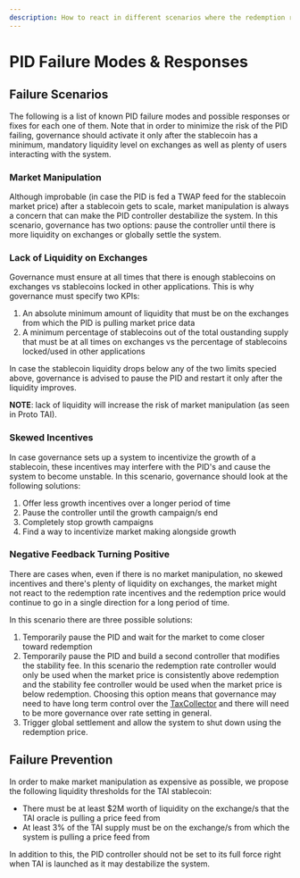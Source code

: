 ```yaml
---
description: How to react in different scenarios where the redemption rate is ineffective
---
```


# PID Failure Modes & Responses

## Failure Scenarios

The following is a list of known PID failure modes and possible responses or fixes for each one of them. Note that in order to minimize the risk of the PID failing, governance should activate it only after the stablecoin has a minimum, mandatory liquidity level on exchanges as well as plenty of users interacting with the system. 

### Market Manipulation

Although improbable \(in case the PID is fed a TWAP feed for the stablecoin market price\) after a stablecoin gets to scale, market manipulation is always a concern that can make the PID controller destabilize the system. In this scenario, governance has two options: pause the controller until there is more liquidity on exchanges or globally settle the system.

### Lack of Liquidity on Exchanges

Governance must ensure at all times that there is enough stablecoins on exchanges vs stablecoins locked in other applications. This is why governance must specify two KPIs:

1. An absolute minimum amount of liquidity that must be on the exchanges from which the PID is pulling market price data
2. A minimum percentage of stablecoins out of the total oustanding supply that must be at all times on exchanges vs the percentage of stablecoins locked/used in other applications

In case the stablecoin liquidity drops below any of the two limits specied above, governance is advised to pause the PID and restart it only after the liquidity improves.

**NOTE**: lack of liquidity will increase the risk of market manipulation \(as seen in Proto TAI\).

### Skewed Incentives

In case governance sets up a system to incentivize the growth of a stablecoin, these incentives may interfere with the PID's and cause the system to become unstable. In this scenario, governance should look at the following solutions:

1. Offer less growth incentives over a longer period of time
2. Pause the controller until the growth campaign/s end
3. Completely stop growth campaigns
4. Find a way to incentivize market making alongside growth

### Negative Feedback Turning Positive

There are cases when, even if there is no market manipulation, no skewed incentives and there's plenty of liquidity on exchanges, the market might not react to the redemption rate incentives and the redemption price would continue to go in a single direction for a long period of time.

In this scenario there are three possible solutions:

1. Temporarily pause the PID and wait for the market to come closer toward redemption
2. Temporarily pause the PID and build a second controller that modifies the stability fee. In this scenario the redemption rate controller would only be used when the market price is consistently above redemption and the stability fee controller would be used when the market price is below redemption. Choosing this option means that governance may need to have long term control over the [TaxCollector](https://docs.tai.money/system-contracts/money-market-module/tax-collector) and there will need to be more governance over rate setting in general.
3. Trigger global settlement and allow the system to shut down using the redemption price.

## Failure Prevention

In order to make market manipulation as expensive as possible, we propose the following liquidity thresholds for the TAI stablecoin:

* There must be at least $2M worth of liquidity on the exchange/s that the TAI oracle is pulling a price feed from
* At least 3% of the TAI supply must be on the exchange/s from which the system is pulling a price feed from

In addition to this, the PID controller should not be set to its full force right when TAI is launched as it may destabilize the system.

